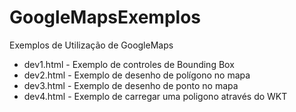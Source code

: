 # GoogleMapsExemplos
Exemplos de Utilização de GoogleMaps

 - dev1.html  - Exemplo de controles de Bounding Box 
 - dev2.html  - Exemplo de desenho de polígono no mapa
 - dev3.html  - Exemplo de desenho de ponto no mapa
 - dev4.html  - Exemplo de carregar uma poligono através do WKT
  
